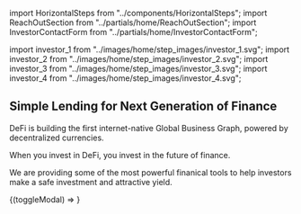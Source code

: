 <!-- Imports -->

import HorizontalSteps from "../components/HorizontalSteps";
import ReachOutSection from "../partials/home/ReachOutSection";
import InvestorContactForm from "../partials/home/InvestorContactForm";

import investor_1 from "../images/home/step_images/investor_1.svg";
import investor_2 from "../images/home/step_images/investor_2.svg";
import investor_3 from "../images/home/step_images/investor_3.svg";
import investor_4 from "../images/home/step_images/investor_4.svg";

<!-- Intro -->
<Section>
<Row gap="100">
<Col span={4} align="start">

# Simple Lending for Next Generation of Finance

</Col>
<Col span={4} align="start">
<p margin={{ top: "0" }}>
DeFi is building the first internet-native Global Business Graph, powered by decentralized currencies.
</p>

When you invest in DeFi, you invest in the future of finance.

</Col>
<Col span={4} align="start">
<p margin="0">
We are providing some of the most powerful finanical tools to help investors make a safe investment and attractive yield.
</p>
</Col>
</Row>
</Section>

<!-- Steps -->
<Section>
<HorizontalSteps steps={[{ image: investor_1, text: "Choose a Tinlake pool to invest in" }, { image: investor_2, text: "Build your risk / return portfolio" }, { image: investor_3, text: "Lend against tokenized collateral assets" }, { image: investor_4, text: "Redeem after repayment to earn an attractive yield" }]} />
</Section>

<!-- Reach Out -->
<ReachOutSection>
{(toggleModal) => <InvestorContactForm toggleModal={toggleModal} />}
</ReachOutSection>
